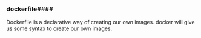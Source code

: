 ### dockerfile####
Dockerfile is a declarative way of creating our own images. docker will give us some syntax to create our own images.